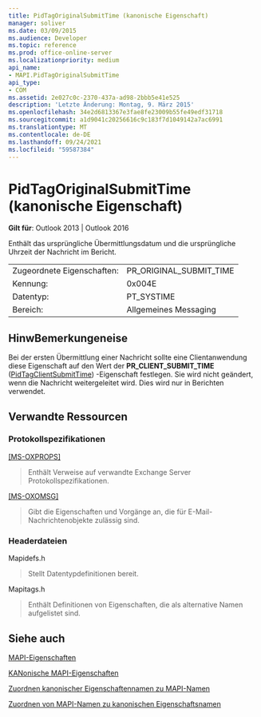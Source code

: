 ```yaml
---
title: PidTagOriginalSubmitTime (kanonische Eigenschaft)
manager: soliver
ms.date: 03/09/2015
ms.audience: Developer
ms.topic: reference
ms.prod: office-online-server
ms.localizationpriority: medium
api_name:
- MAPI.PidTagOriginalSubmitTime
api_type:
- COM
ms.assetid: 2e027c0c-2370-437a-ad98-2bbb5e41e525
description: 'Letzte Änderung: Montag, 9. März 2015'
ms.openlocfilehash: 34e2d6813367e3fae8fe23009b55fe49edf31718
ms.sourcegitcommit: a1d9041c20256616c9c183f7d1049142a7ac6991
ms.translationtype: MT
ms.contentlocale: de-DE
ms.lasthandoff: 09/24/2021
ms.locfileid: "59587384"
---
```

# <a name="pidtagoriginalsubmittime-canonical-property"></a>PidTagOriginalSubmitTime (kanonische Eigenschaft)

  
  
**Gilt für**: Outlook 2013 | Outlook 2016 
  
Enthält das ursprüngliche Übermittlungsdatum und die ursprüngliche Uhrzeit der Nachricht im Bericht.
  
|||
|:-----|:-----|
|Zugeordnete Eigenschaften:  <br/> |PR_ORIGINAL_SUBMIT_TIME  <br/> |
|Kennung:  <br/> |0x004E  <br/> |
|Datentyp:  <br/> |PT_SYSTIME  <br/> |
|Bereich:  <br/> |Allgemeines Messaging  <br/> |
   
## <a name="remarks"></a>HinwBemerkungeneise

Bei der ersten Übermittlung einer Nachricht sollte eine Clientanwendung diese Eigenschaft auf den Wert der **PR_CLIENT_SUBMIT_TIME** ([PidTagClientSubmitTime](pidtagclientsubmittime-canonical-property.md)) -Eigenschaft festlegen. Sie wird nicht geändert, wenn die Nachricht weitergeleitet wird. Dies wird nur in Berichten verwendet.
  
## <a name="related-resources"></a>Verwandte Ressourcen

### <a name="protocol-specifications"></a>Protokollspezifikationen

[[MS-OXPROPS]](https://msdn.microsoft.com/library/f6ab1613-aefe-447d-a49c-18217230b148%28Office.15%29.aspx)
  
> Enthält Verweise auf verwandte Exchange Server Protokollspezifikationen.
    
[[MS-OXOMSG]](https://msdn.microsoft.com/library/daa9120f-f325-4afb-a738-28f91049ab3c%28Office.15%29.aspx)
  
> Gibt die Eigenschaften und Vorgänge an, die für E-Mail-Nachrichtenobjekte zulässig sind.
    
### <a name="header-files"></a>Headerdateien

Mapidefs.h
  
> Stellt Datentypdefinitionen bereit.
    
Mapitags.h
  
> Enthält Definitionen von Eigenschaften, die als alternative Namen aufgelistet sind.
    
## <a name="see-also"></a>Siehe auch



[MAPI-Eigenschaften](mapi-properties.md)
  
[KANonische MAPI-Eigenschaften](mapi-canonical-properties.md)
  
[Zuordnen kanonischer Eigenschaftennamen zu MAPI-Namen](mapping-canonical-property-names-to-mapi-names.md)
  
[Zuordnen von MAPI-Namen zu kanonischen Eigenschaftsnamen](mapping-mapi-names-to-canonical-property-names.md)

